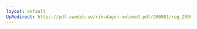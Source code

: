 ```yaml
---
layout: default
UpRedirect: https://pdf.swedeb.se/riksdagen-volumeG-pdf/200001/reg_200001/reg_200001_0096.pdf
---
```

